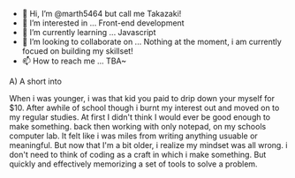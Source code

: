 - 👋 Hi, I’m @marth5464 but call me Takazaki!
- 👀 I’m interested in ... Front-end development
- 🌱 I’m currently learning ... Javascript
- 💞️ I’m looking to collaborate on ... Nothing at the moment, i am currently focued on building my skillset!
- 📫 How to reach me ... TBA~

<!---
marth5464/marth5464 is a ✨ special ✨ repository because its `README.md` (this file) appears on your GitHub profile.
You can click the Preview link to take a look at your changes.
--->

A) A short into

When i was younger, i was that kid you paid to drip down your myself for $10. After awhile of school though i burnt my interest out and moved on to my regular studies.
At first I didn't think I would ever be good enough to make something. back then working with only notepad, on my schools computer lab. It felt like i was miles from writing anything usuable or meaningful.
But now that I'm a bit older, i realize my mindset was all wrong. i don't need to think of coding as a craft in which i make something.
But quickly and effectively memorizing a set of tools to solve a problem.
